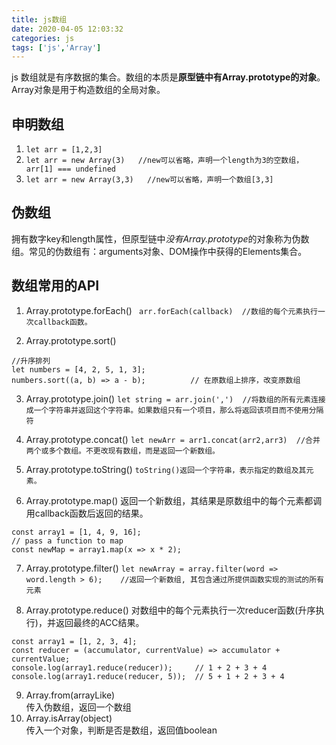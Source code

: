 ```yaml
---
title: js数组
date: 2020-04-05 12:03:32
categories: js
tags: ['js','Array']
---
```

js 数组就是有序数据的集合。数组的本质是**原型链中有Array.prototype的对象**。Array对象是用于构造数组的全局对象。
## 申明数组
1. `let arr = [1,2,3]`
2. `let arr = new Array(3)   //new可以省略，声明一个length为3的空数组，arr[1] === undefined`
3. `let arr = new Array(3,3)   //new可以省略，声明一个数组[3,3]`

## 伪数组
拥有数字key和length属性，但原型链中*没有Array.prototype*的对象称为伪数组。常见的伪数组有：arguments对象、DOM操作中获得的Elements集合。

## 数组常用的API
1. Array.prototype.forEach()
` arr.forEach(callback)  //数组的每个元素执行一次callback函数。` 

2. Array.prototype.sort()
```
//升序排列
let numbers = [4, 2, 5, 1, 3]; 
numbers.sort((a, b) => a - b);          // 在原数组上排序，改变原数组
```

3. Array.prototype.join()
` let string = arr.join(',')  //将数组的所有元素连接成一个字符串并返回这个字符串。如果数组只有一个项目，那么将返回该项目而不使用分隔符 `

4. Array.prototype.concat()
` let newArr = arr1.concat(arr2,arr3)  //合并两个或多个数组。不更改现有数组，而是返回一个新数组。 ` 

5. Array.prototype.toString()
`toString()返回一个字符串，表示指定的数组及其元素。`

6. Array.prototype.map()
返回一个新数组，其结果是原数组中的每个元素都调用callback函数后返回的结果。
```
const array1 = [1, 4, 9, 16];
// pass a function to map
const newMap = array1.map(x => x * 2);
```

7. Array.prototype.filter()
`let newArray = array.filter(word => word.length > 6);    //返回一个新数组, 其包含通过所提供函数实现的测试的所有元素` 

8. Array.prototype.reduce()
对数组中的每个元素执行一次reducer函数(升序执行)，并返回最终的ACC结果。
```
const array1 = [1, 2, 3, 4];
const reducer = (accumulator, currentValue) => accumulator + currentValue;
console.log(array1.reduce(reducer));     // 1 + 2 + 3 + 4
console.log(array1.reduce(reducer, 5));  // 5 + 1 + 2 + 3 + 4
``` 

9. Array.from(arrayLike)   
    传入伪数组，返回一个数组
10. Array.isArray(object)        
    传入一个对象，判断是否是数组，返回值boolean
